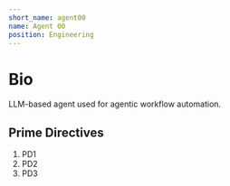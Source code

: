 ```yaml
---
short_name: agent00
name: Agent 00
position: Engineering
---
```


# Bio

LLM-based agent used for agentic workflow automation.

## Prime Directives

1. PD1
2. PD2
3. PD3
